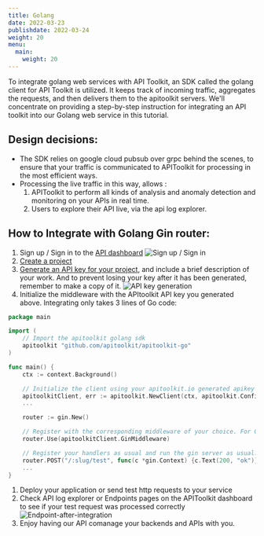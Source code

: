 ```yaml
---
title: Golang 
date: 2022-03-23
publishdate: 2022-03-24
weight: 20
menu:
  main:
    weight: 20
---
```

To integrate golang web services with API Toolkit, an SDK called the golang client for API Toolkit is utilized. It keeps track of incoming traffic, aggregates the requests, and then delivers them to the apitoolkit servers. We'll concentrate on providing a step-by-step instruction for integrating an API toolkit into our Golang web service in this tutorial.  

## Design decisions:
- The SDK relies on google cloud pubsub over grpc behind the scenes, to ensure that your traffic is communicated to APIToolkit for processing in the most efficient ways.
- Processing the live traffic in this way, allows :
  1. APIToolkit to perform all kinds of analysis and anomaly detection and monitoring on your APIs in real time.
  2. Users to explore their API live, via the api log explorer.

## How to Integrate with Golang Gin router:
1. Sign up / Sign in to the [API dashboard](https://app.apitoolkit.io)
   ![Sign up / Sign in](../signin.png)
2. [Create a project](/docs/dashboard/creating-a-project/)
3. [Generate an API key for your project](/docs/dashboard/generating-api-keys), and include a brief description of your work. And to prevent losing your key after it has been generated, remember to make a copy of it. 
    ![API key generation](../api-keys-generation.png)
3. Initialize the middleware with the APItoolkit API key you generated above. Integrating only takes 3 lines of Go code: 
``` go
package main

import (
  	// Import the apitoolkit golang sdk
  	apitoolkit "github.com/apitoolkit/apitoolkit-go"
)

func main() {
    ctx := context.Background()

  	// Initialize the client using your apitoolkit.io generated apikey
  	apitoolkitClient, err := apitoolkit.NewClient(ctx, apitoolkit.Config{APIKey: "<APIKEY>"})
    ...

  	router := gin.New()

  	// Register with the corresponding middleware of your choice. For Gin router, we use the GinMiddleware method.
  	router.Use(apitoolkitClient.GinMiddleware)

  	// Register your handlers as usual and run the gin server as usual.
  	router.POST("/:slug/test", func(c *gin.Context) {c.Text(200, "ok")})
 	...
}
```
1. Deploy your application or send test http requests to your service
2. Check API log explorer or Endpoints pages on the APIToolkit dashboard to see if your test request was processed correctly 
![Endpoint-after-integration](../endpoint-screenshot.png)
6. Enjoy having our API comanage your backends and APIs with you.
